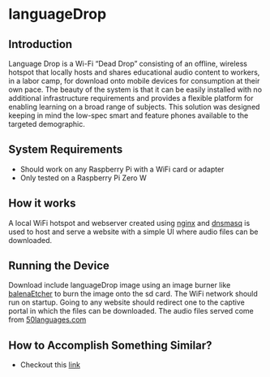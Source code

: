# languageDrop
## Introduction
Language Drop is a Wi-Fi “Dead Drop” consisting of an offline, wireless hotspot that locally hosts and shares educational audio content to workers, in a labor camp, for download onto mobile devices for consumption at their own pace. The beauty of the system is that it can be easily installed with no additional infrastructure requirements and provides a flexible platform for enabling learning on a broad range of subjects. This solution was designed keeping in mind the low-spec smart and feature phones available to the targeted demographic.

## System Requirements
*	Should work on any Raspberry Pi with a WiFi card or adapter
* Only tested on a Raspberry Pi Zero W

## How it works
A local WiFi hotspot and webserver created using [nginx](https://www.nginx.com/) and [dnsmasq](https://wiki.debian.org/HowTo/dnsmasq) is used to host and serve a website with a simple UI where audio files can be downloaded. 

## Running the Device
Download include languageDrop image using an image burner like [balenaEtcher](https://www.balena.io/etcher/) to burn the image onto the sd card. The WiFi network should run on startup. Going to any website should redirect one to the captive portal in which the files can be downloaded. The audio files served come from [50languages.com](https://www.50languages.com/)

## How to Accomplish Something Similar?
* Checkout this [link](https://gremaudpi.emf-informatique.ch/how-to-build-a-captive-web-portal-with-any-router-and-a-raspberry-pi/)
